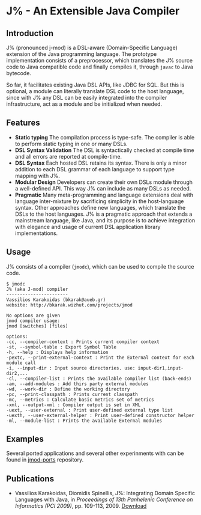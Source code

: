 J% - An Extensible Java Compiler 
========

Introduction
-------
J% (pronounced j-mod) is a DSL-aware (Domain-Specific Language) extension of the Java programming language. The prototype implementation consists of a preprocessor, which translates the J% source code to Java compatible code and finally compiles it, through <code>javac</code> to Java bytecode.

So far, it facilitates existing Java DSL APIs, like JDBC for SQL. But this is optional, a module can literally translate DSL code to the host language, since with J% any DSL can be easily integrated into the compiler infrastructure, act as a module and be initialized when needed.

Features
------

* **Static typing** The compilation process is type-safe. The compiler is able to perform static typing in one or many DSLs. 
* **DSL Syntax Validation** The DSL is syntactically checked at compile time and all errors are reported at compile-time.  
* **DSL Syntax** Each hosted DSL retains its syntax. There is only a minor addition to each DSL grammar of each language to support type mapping with J%. 
* **Modular Design** Developers can create their own DSLs module through a well-defined API. This way J% can include as many DSLs as needed. 
* **Pragmatic** Many meta-programming and language extensions deal with language inter-mixture by sacrificing simplicity in the host-language syntax. Other approaches define new languages, which translate the DSLs to the host languages. J% is a pragmatic approach that extends a mainstream language, like Java, and its purpose is to achieve integration with elegance and usage of current DSL application library implementations.


Usage
-----
J% consists of a compiler (<code>jmodc</code>), which can be used to compile the source code.

	$ jmodc
	J% (aka J-mod) compiler
	-----------------------
	Vassilios Karakoidas (bkarak@aueb.gr)
	website: http://bkarak.wizhut.com/projects/jmod

	No options are given
	jmod compiler usage:
	jmod [switches] [files]

	options:
	-cc, --compiler-context : Prints current compiler context
	-st, --symbol-table : Export Symbol Table
	-h, --help : Displays help information
	-pextc, --print-external-context : Print the External context for each module call
	-i, --input-dir : Input source directories. use: input-dir1,input-dir2,...
	-cl, --compiler-list : Prints the available compiler list (back-ends)
	-am, --add-modules : Add thirs party external modules
	-wd, --work-dir : Define the working directory
	-pc, --print-classpath : Prints current classpath
	-mc, --metrics : Calculate basic metrics set of metrics
	-xml, --output-xml : Compiler output is set in XML
	-uext, --user-external : Print user-defined external type list
	-uexth, --user-external-helper : Print user-defined constructor helper
	-ml, --module-list : Prints the available External modules

Examples
-------
Several ported applications and several other experinments with can be found in [jmod-ports](https://github.com/bkarak/jmod-ports) repository.

Publications
-------

* Vassilios Karakoidas, Diomidis Spinellis, J%: Integrating Domain Specific Languages with Java, in _Proceedings of 13th Panhelenic Conference on Informatics (PCI 2009)_, pp. 109-113, 2009. [Download](http://bkarak.wizhut.com/www/pubs/pdfs/jmod-pci09.pdf)
